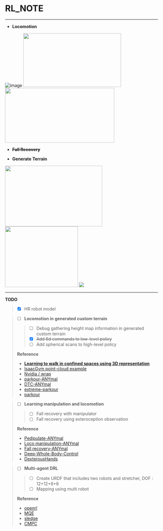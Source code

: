 # RL_NOTE

---
+ **Locomotion**
  
![image](https://github.com/rlawlsdn1130/RL_NOTE/assets/88181153/911bb458-f8b0-4d2b-bf0e-7d21b74e45b2)
<img src="https://github.com/rlawlsdn1130/RL_NOTE/assets/88181153/642881e8-058c-4d8d-8fe1-84afb4678a9c" width="322px" height="177px">
<img src="https://github.com/rlawlsdn1130/RL_NOTE/assets/88181153/b9b92cef-f9b6-4a2a-a89a-9a8d2718ea33" width="360px" height="180px">

+ ~~**Fall Recovery**~~

+ **Generate Terrain**

<img src="https://github.com/rlawlsdn1130/RL_NOTE/assets/88181153/9edb3527-d3b1-4659-a122-6e0a7a7ce3b8" width="320" height="200"/>
<img src="https://github.com/rlawlsdn1130/RL_NOTE/assets/88181153/38020cf5-6a52-4e2a-8a48-3542e39fe28f" width="240" height="200"/>
<img src="https://github.com/rlawlsdn1130/RL_NOTE/assets/88181153/05bdd024-5675-4801-a731-9a54ce7cbd09">


---
**TODO**

>* [x] HR robot model

>* [ ] **Locomotion in generated custom terrain**
>>* [ ] Debug gathering height map information in generated custom terrain
>>* [x] ~~Add 6d commands to low-level policy~~
>>* [ ] Add spherical scans to high-level policy
>
>  **Reference**
>  * **[Learning to walk in confined spaces using 3D representation](https://takahiromiki.com/publication-posts/learning-to-walk-in-confined-spaces-using-3d-representation/?i=1)**
>  * [IsaacGym point-cloud example](https://gist.github.com/gavrielstate/8c855eb3b4b1f23e2990bc02c534792e)
>  * [Nvidia / wrap](https://github.com/NVIDIA/warp)
>  * [parkour-ANYmal](https://www.science.org/doi/10.1126/scirobotics.adi7566)
>  * [DTC-ANYmal](https://www.science.org/doi/10.1126/scirobotics.adh5401)
>  * [extreme-parkour](https://github.com/chengxuxin/extreme-parkour)
>  * [parkour](https://github.com/ZiwenZhuang/parkour)


>* [ ] **Learning manipulation and locomotion**
>>* [ ] Fall recovery with manipulator
>>* [ ] Fall recovery using exteroception observation
>
>  **Reference**
>  * [Pedipulate-ANYmal](https://sites.google.com/leggedrobotics.com/pedipulate)
>  * [Loco manipulation-ANYmal](https://www.science.org/doi/10.1126/scirobotics.adg5014)
>  * [Fall recovery-ANYmal](https://arxiv.org/abs/2303.05486)
>  * [Deep-Whole-Body-Control](https://github.com/MarkFzp/Deep-Whole-Body-Control)
>  * [DexterousHands](https://github.com/PKU-MARL/DexterousHands)


>* [ ] **Multi-agent DRL**
>>* [ ] Create URDF that includes two robots and stretcher, DOF : 12+12+6+6
>>* [ ] Mapping using multi robot
>
>  **Reference**
>  * [openrl](https://github.com/OpenRL-Lab/openrl)
>  * [MQE](https://github.com/ziyanx02/multiagent-quadruped-environment)
>  * [sledge](https://github.com/autonomousvision/sledge)
>  * [CMPC](https://www.youtube.com/watch?v=QwijfXioXVg)
